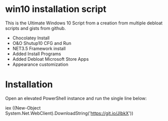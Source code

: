 # win10 installation script
This is the Ultimate Windows 10 Script from a creation from multiple debloat scripts and gists from github.

- Chocolatey Install
- O&O Shutup10 CFG and Run
- NET3.5 Framework install
- Added Install Programs
- Added Debloat Microsoft Store Apps
- Appearance customization

# Installation
Open an elevated PowerShell instance and run the single line below:

iex ((New-Object System.Net.WebClient).DownloadString('https://git.io/JIbkX'))
